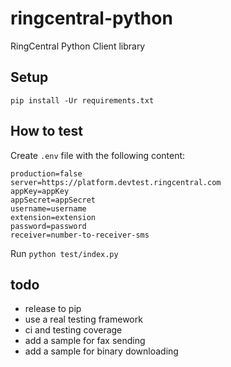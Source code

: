 # ringcentral-python

RingCentral Python Client library


## Setup

```
pip install -Ur requirements.txt
```


## How to test

Create `.env` file with the following content:

```
production=false
server=https://platform.devtest.ringcentral.com
appKey=appKey
appSecret=appSecret
username=username
extension=extension
password=password
receiver=number-to-receiver-sms
```

Run `python test/index.py`



## todo

- release to pip
- use a real testing framework
- ci and testing coverage
- add a sample for fax sending
- add a sample for binary downloading
